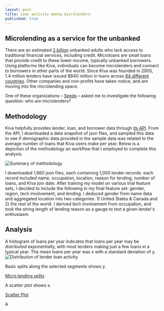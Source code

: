 ```yaml
---
layout: post
title: Loan activity among microlenders
published: true
---
```

## Microlending as a service for the unbanked

There are an estimated [2 billion](http://www.cgap.org/about/faq/who-are-2-billion-unbanked-adults-globally) unbanked adults who lack access to traditional financial services, including credit. Microloans are small loans that provide credit to these lower-income, typically unbanked borrowers. Using platforms like Kiva, individuals can become microlenders and connect to borrowers in other parts of the world. Since Kiva was founded in 2005, 1.4 million lenders have issued $840 million in loans across [84 different countries](https://www.kiva.org/about). Other companies and non-profits have taken notice, and are moving into the microlending space. 

One of these organizations – [Seeds](http://playseeds.com) – asked me to investigate the following question: who are microlenders?

## Methodology

Kiva helpfully provides lender, loan, and borrower data through [its API](https://build.kiva.org). From the API, I downloaded a data snapshot of json files, and sampled this data to see if demographic data provided in the sample data was related to the average number of loans that Kiva users make per year. Below is a depiction of the methodology an workflow that I employed to complete this analysis. 

![Summary of methodology]({{site.baseurl}}/pgr-me.github.io/images/001_microlending_methods.png)

I downloaded 1,860 json files, each containing 1,000 lender records. each record included name, occupation, location, reason for lending, number of loans, and Kiva join date. After training my model on various trial feature sets, I decided to include the following in my final feature set: gender, region, tech involvement, and lending. I deduced gender from name data and aggregated location into two categories: 1) United States & Canada and 2) the rest of the world. I derived tech involvement from occupation, and took the string length of lending reason as a gauge to test a given lender's enthusiasm. 

## Analysis

A histogram of loans per year indicates that loans per year may be distributed exponentially, with most lenders making just a few loans  in a typical year. The mean loans per year was x with a standard deviation of y.
![Distribution of lender loan activity]({{site.baseurl}}/pgr-me.github.io/images/001_microlending_hist.png)

Basic splits along the selected segments shows y.

[Micro lending splits](pgr-me.github.io/images/001_microlending_splits.png "Segment Splits")

A scatter plot shows x.

[Scatter Plot](pgr-me.github.io/images/001_microlending_scatter.png "Categorical Scatter Plot of Gender and Region")

A 
